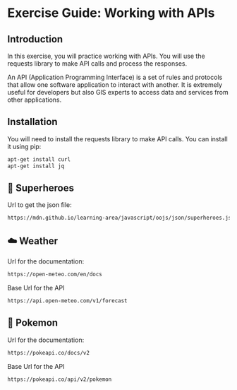# Exercise Guide: Working with APIs

## Introduction

In this exercise, you will practice working with APIs. You will use the requests library to make API calls and process the responses.

An API (Application Programming Interface) is a set of rules and protocols that allow one software application to interact with another. It is extremely useful for developers but also GIS experts to access data and services from other applications.

## Installation

You will need to install the requests library to make API calls. You can install it using pip:

```bash
apt-get install curl
apt-get install jq
```

## 🦸 Superheroes

Url to get the json file:

```bash
https://mdn.github.io/learning-area/javascript/oojs/json/superheroes.json
```  

## ☁️ Weather

Url for the documentation:

```bash
https://open-meteo.com/en/docs 
```

Base Url for the API

```bash
https://api.open-meteo.com/v1/forecast
```

## 👻 Pokemon

Url for the documentation:

```bash
https://pokeapi.co/docs/v2
```

Base Url for the API

```bash
https://pokeapi.co/api/v2/pokemon
```
